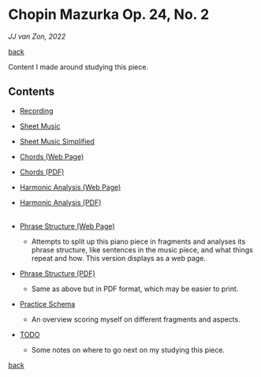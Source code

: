 Chopin Mazurka Op. 24, No. 2
============================

*JJ van Zon, 2022*

[back](..)

Content I made around studying this piece.

Contents
--------

- [Recording](recording)
- [Sheet Music](sheet-music)
- [Sheet Music Simplified](sheet-music-simplified)
- [Chords (Web Page)](chopin-mazurka-op-24-no-2-chords.md)
- [Chords (PDF)](chopin-mazurka-op-24-no-2-chords.pdf)
- [Harmonic Analysis (Web Page)](chopin-mazurka-op-24-no-2-harmonic-analysis.md)
- [Harmonic Analysis (PDF)](chopin-mazurka-op-24-no-2-harmonic-analysis.pdf)
<br/><br/>
- [Phrase Structure (Web Page)](chopin-mazurka-op-24-no-2-phrase-structure.md)

    - Attempts to split up this piano piece in fragments and analyses its phrase structure, like sentences in the music piece, and what things repeat and how. This version displays as a web page.

- [Phrase Structure (PDF)](chopin-mazurka-op-24-no-2-phrase-structure.pdf)

    - Same as above but in PDF format, which may be easier to print.

- [Practice Schema](chopin-mazurka-op-24-no-2-practice-schema.md)
    
    - An overview scoring myself on different fragments and aspects.

- [TODO](chopin-mazurka-op-24-no-2-todo.md)

    - Some notes on where to go next on my studying this piece.

[back](..)